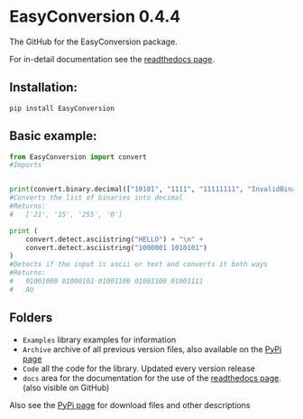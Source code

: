 # EasyConversion 0.4.4

The GitHub for the EasyConversion package. 

For in-detail documentation see the [readthedocs page](https://easyconversion.readthedocs.io/en/latest/).

## Installation:
```pip
pip install EasyConversion
```
## Basic example:
```python
from EasyConversion import convert
#Imports


print(convert.binary.decimal(["10101", "1111", "11111111", "InvalidBinary"], return_type=str))
#Converts the list of binaries into decimal
#Returns:
#   ['21', '15', '255', '0']

print (
    convert.detect.asciistring("HELLO") + "\n" +
    convert.detect.asciistring("1000001 1010101")
)
#Detects if the input is ascii or text and converts it both ways
#Returns:
#   01001000 01000101 01001100 01001100 01001111
#   AU
```

## Folders
* `Examples` library examples for information
* `Archive` archive of all previous version files, also available on the [PyPi page](https://pypi.org/project/EasyConversion/)
* `Code` all the code for the library. Updated every version release
* `docs` area for the documentation for the use of the [readthedocs page](https://easyconversion.readthedocs.io/en/latest/). (also visible on GitHub)

Also see the [PyPi page](https://pypi.org/project/EasyConversion/) for download files and other descriptions
